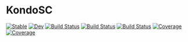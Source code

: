 # KondoSC

[![Stable](https://img.shields.io/badge/docs-stable-blue.svg)](https://Hao-Phys.github.io/KondoSC.jl/stable/)
[![Dev](https://img.shields.io/badge/docs-dev-blue.svg)](https://Hao-Phys.github.io/KondoSC.jl/dev/)
[![Build Status](https://travis-ci.com/Hao-Phys/KondoSC.jl.svg?branch=main)](https://travis-ci.com/Hao-Phys/KondoSC.jl)
[![Build Status](https://ci.appveyor.com/api/projects/status/github/Hao-Phys/KondoSC.jl?svg=true)](https://ci.appveyor.com/project/Hao-Phys/KondoSC-jl)
[![Build Status](https://api.cirrus-ci.com/github/Hao-Phys/KondoSC.jl.svg)](https://cirrus-ci.com/github/Hao-Phys/KondoSC.jl)
[![Coverage](https://codecov.io/gh/Hao-Phys/KondoSC.jl/branch/main/graph/badge.svg)](https://codecov.io/gh/Hao-Phys/KondoSC.jl)
[![Coverage](https://coveralls.io/repos/github/Hao-Phys/KondoSC.jl/badge.svg?branch=main)](https://coveralls.io/github/Hao-Phys/KondoSC.jl?branch=main)
